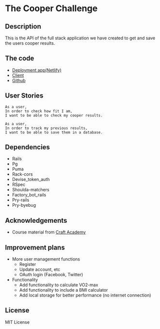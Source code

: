 # The Cooper Challenge

## Description
This is the API of the full stack application we have created to get and save the users cooper results.

## The code
- [Deployment app(Netlify)](whssl-cooper-challenge.netlify.app)
- [Client](https://github.com/salindholm/cooper_challenge)
- [Github](https://github.com/salindholm/cooper_api)

## User Stories
```
As a user,
In order to check how fit I am,
I want to be able to check my cooper results.
```
```
As a user,
In order to track my previous results,
I want to be able to save them in a database.
```

## Dependencies
- Rails
- Pg
- Puma
- Rack-cors
- Devise_token_auth
- RSpec
- Shoulda-matchers
- Factory_bot_rails 
- Pry-rails
- Pry-byebug

## Acknowledgements
- Course material from [Craft Academy](https://www.craftacademy.se/english/)

## Improvement plans
- More user management functions
    - Register
    - Update account, etc
    - OAuth login (Facebook, Twitter)
- Functionality
    - Add functionality to calculate VO2-max
    - Add functionality to include a BMI calculator
    - Add local storage for better performance (no internet connection)

## License
MIT License